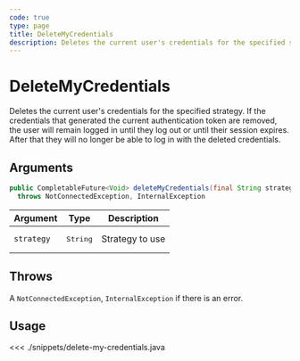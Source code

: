 ```yaml
---
code: true
type: page
title: DeleteMyCredentials
description: Deletes the current user's credentials for the specified strategy.
---
```


# DeleteMyCredentials

Deletes the current user's credentials for the specified strategy. If the credentials that generated the current authentication token are removed, the user will remain logged in until they log out or until their session expires. After that they will no longer be able to log in with the deleted credentials.

## Arguments

```java
public CompletableFuture<Void> deleteMyCredentials(final String strategy)
  throws NotConnectedException, InternalException
```

| Argument   | Type              | Description     |
|------------|-------------------|-----------------|
| `strategy` | <pre>String</pre> | Strategy to use |

## Throws

A `NotConnectedException`, `InternalException` if there is an error.

## Usage

<<< ./snippets/delete-my-credentials.java
